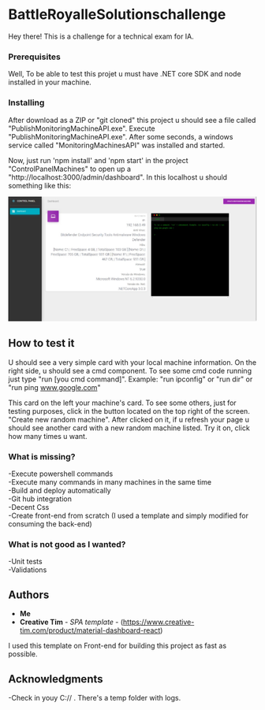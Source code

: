 # BattleRoyalleSolutionschallenge

Hey there! This is a challenge for a technical exam for IA.

### Prerequisites

Well, To be able to test this projet u must have .NET core SDK and node installed in your machine.

### Installing

After download as a ZIP or "git cloned" this project u should see a file called "PublishMonitoringMachineAPI.exe".
Execute "PublishMonitoringMachineAPI.exe". After some seconds, a windows service called "MonitoringMachinesAPI" was installed and started.

Now, just run 'npm install' and 'npm start' in the project "ControlPanelMachines" to open up a "http://localhost:3000/admin/dashboard".
In this localhost u should something like this:

![alt text](https://github.com/RicsonSampaio/BattleRoyalleSolutionschallenge/blob/master/ExampleReadme.jpeg?raw=true)

## How to test it

U should see a very simple card with your local machine information. On the right side, u should see a cmd component.
To see some cmd code running just type "run [you cmd command]". Example: "run ipconfig" or "run dir"  or "run ping www.google.com"

This card on the left your machine's card. To see some others, just for testing purposes, click in the button located on the top right of the screen.
"Create new random machine". After clicked on it, if u refresh your page u should see another card with a new random machine listed. 
Try it on, click how many times u want.

### What is missing?

-Execute powershell commands<br>
-Execute many commands in many machines in the same time<br>
-Build and deploy automatically<br>
-Git hub integration<br>
-Decent Css<br>
-Create front-end from scratch (I used a template and simply modified for consuming the back-end)<br>

### What is not good as I wanted?

-Unit tests<br>
-Validations<br>

## Authors

* **Me** 
* **Creative Tim** - *SPA template* - (https://www.creative-tim.com/product/material-dashboard-react)

I used this template on Front-end for building this project as fast as possible.

## Acknowledgments

-Check in youy C:// . There's a temp folder with logs.




